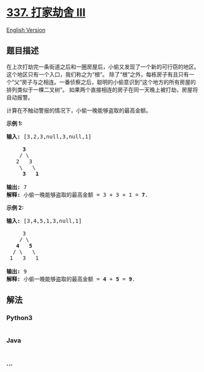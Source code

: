 # [337. 打家劫舍 III](https://leetcode-cn.com/problems/house-robber-iii)

[English Version](/solution/0300-0399/0337.House%20Robber%20III/README_EN.md)

## 题目描述
<!-- 这里写题目描述 -->
<p>在上次打劫完一条街道之后和一圈房屋后，小偷又发现了一个新的可行窃的地区。这个地区只有一个入口，我们称之为&ldquo;根&rdquo;。 除了&ldquo;根&rdquo;之外，每栋房子有且只有一个&ldquo;父&ldquo;房子与之相连。一番侦察之后，聪明的小偷意识到&ldquo;这个地方的所有房屋的排列类似于一棵二叉树&rdquo;。 如果两个直接相连的房子在同一天晚上被打劫，房屋将自动报警。</p>

<p>计算在不触动警报的情况下，小偷一晚能够盗取的最高金额。</p>

<p><strong>示例 1:</strong></p>

<pre><strong>输入: </strong>[3,2,3,null,3,null,1]

     <strong>3</strong>
    / \
   2   3
    \   \ 
     <strong>3</strong>   <strong>1</strong>

<strong>输出:</strong> 7 
<strong>解释:</strong>&nbsp;小偷一晚能够盗取的最高金额 = 3 + 3 + 1 = <strong>7</strong>.</pre>

<p><strong>示例 2:</strong></p>

<pre><strong>输入: </strong>[3,4,5,1,3,null,1]

&nbsp;    3
    / \
   <strong>4</strong>   <strong>5</strong>
  / \   \ 
 1   3   1

<strong>输出:</strong> 9
<strong>解释:</strong>&nbsp;小偷一晚能够盗取的最高金额&nbsp;= <strong>4</strong> + <strong>5</strong> = <strong>9</strong>.
</pre>



## 解法
<!-- 这里可写通用的实现逻辑 -->


<!-- tabs:start -->

### **Python3**
<!-- 这里可写当前语言的特殊实现逻辑 -->

```python

```

### **Java**
<!-- 这里可写当前语言的特殊实现逻辑 -->

```java

```

### **...**
```

```

<!-- tabs:end -->